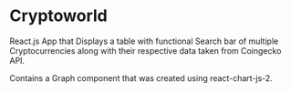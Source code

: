 # Cryptoworld
React.js App that Displays a table with functional Search bar of multiple Cryptocurrencies along with their respective data taken from Coingecko API.  


Contains a Graph component that was created using react-chart-js-2.
